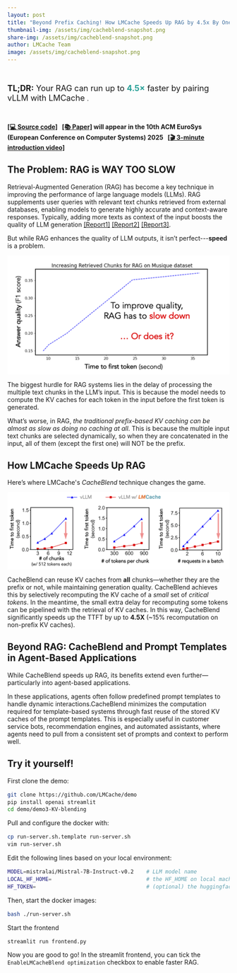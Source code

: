 ```yaml
---
layout: post
title: "Beyond Prefix Caching! How LMCache Speeds Up RAG by 4.5x By One Line of Change"
thumbnail-img: /assets/img/cacheblend-snapshot.png
share-img: /assets/img/cacheblend-snapshot.png
author: LMCache Team
image: /assets/img/cacheblend-snapshot.png
---
```

<br>


<span style="font-size:1.3em;">**TL;DR:** Your RAG can run up to **<span style="color:#2AA198;">4.5×</span>** faster by pairing vLLM with LMCache </span>.

<br>

**[[💻 Source code]](https://github.com/LMCache/LMCache) &nbsp;  [[📚 Paper]](https://arxiv.org/abs/2405.16444) will appear in the 10th ACM EuroSys (European Conference on Computer Systems) 2025 &nbsp; [[🎬 3-minute introduction video]](https://m.youtube.com/watch?v=rINy7mFyRAU)**

## The Problem: RAG is WAY TOO SLOW

Retrieval-Augmented Generation (RAG) has become a key technique in improving the performance of large language models (LLMs). 
RAG supplements user queries with relevant text chunks retrieved from external databases, enabling models to generate highly accurate and context-aware responses. 
Typically, adding more texts as context of the input boosts the quality of LLM generation 
[[Report1]](https://www.mongodb.com/developer/products/atlas/choosing-chunking-strategy-rag/)
[[Report2]](https://adasci.org/chunking-strategies-for-rag-in-generative-ai/)
[[Report3]](https://www.datacamp.com/tutorial/how-to-improve-rag-performance-5-key-techniques-with-examples).

But while RAG enhances the quality of LLM outputs, it isn’t perfect---**speed** is a problem.


<div align="center">
<img src="/assets/img/cacheblend-fig1.png" alt="Icon" style="width:600px; vertical-align:middle;">
</div>


The biggest hurdle for RAG systems lies in the delay of processing the  multiple text chunks in the LLM’s input. 
This is because the model needs to compute the KV caches for each token in the input before the first token is generated.

What’s worse, in RAG, *the traditional prefix-based KV caching can be almost as slow as doing no caching at all*.
This is because the multiple input text chunks are selected dynamically, so when they are concatenated in the input, all of them (except the first one) will NOT be the prefix.


## How LMCache Speeds Up RAG

Here’s where LMCache's *CacheBlend* technique changes the game.

<div align="center">
<img src="/assets/img/cacheblend-fig2.png" alt="Icon" style="width:700px; vertical-align:middle;">
</div>

CacheBlend can reuse KV caches from **all** chunks—whether they are the prefix or not, while maintaining generation quality. 
CacheBlend achieves this by selectively recomputing the KV cache of a *small* set of *critical tokens*. 
In the meantime, the small extra delay for recomputing some tokens can be pipelined with the retrieval of KV caches. 
In this way, CacheBlend significantly speeds up the TTFT by up to **4.5X** (~15% recomputation on non-prefix KV caches). 

## Beyond RAG: CacheBlend and Prompt Templates in Agent-Based Applications

While CacheBlend speeds up RAG, its benefits extend even further—particularly into agent-based applications.

In these applications, agents often follow predefined prompt templates to handle dynamic interactions.CacheBlend minimizes the computation required for template-based systems through fast reuse of the stored KV caches of the prompt templates. 
This is especially useful in customer service bots, recommendation engines, and automated assistants, where agents need to pull from a consistent set of prompts and context to perform well.

## Try it yourself!


First clone the demo:
```bash
git clone https://github.com/LMCache/demo
pip install openai streamlit
cd demo/demo3-KV-blending
```

Pull and configure the docker with:
```bash
cp run-server.sh.template run-server.sh
vim run-server.sh
```

Edit the following lines based on your local environment:
```bash
MODEL=mistralai/Mistral-7B-Instruct-v0.2	# LLM model name
LOCAL_HF_HOME=                          	# the HF_HOME on local machine. vLLM will try finding/dowloading the models here
HF_TOKEN=                               	# (optional) the huggingface token to access some special models
```

Then, start the docker images:
```bash
bash ./run-server.sh
```

Start the frontend
```bash
streamlit run frontend.py
```

Now you are good to go!
In the streamlit frontend, you can tick the `EnableLMCacheBlend optimization` checkbox to enable faster RAG.
